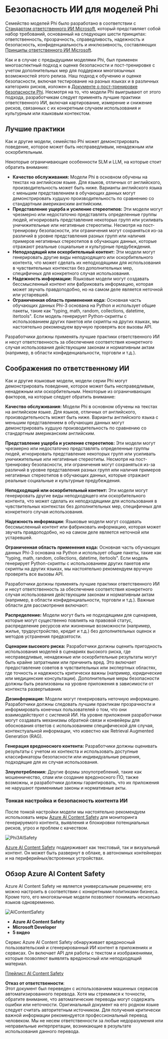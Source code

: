 # Безопасность ИИ для моделей Phi

Семейство моделей Phi было разработано в соответствии с [Стандартом ответственного ИИ Microsoft](https://query.prod.cms.rt.microsoft.com/cms/api/am/binary/RE5cmFl), который представляет собой набор требований, основанный на следующих шести принципах: ответственность, прозрачность, справедливость, надежность и безопасность, конфиденциальность и инклюзивность, составляющих [Принципы ответственного ИИ Microsoft](https://www.microsoft.com/ai/responsible-ai).

Как и в случае с предыдущими моделями Phi, был применен многоаспектный подход к оценке безопасности и пост-тренировке с учетом дополнительных мер для поддержки многоязычных возможностей этого релиза. Наш подход к обучению и оценке безопасности, включая тестирование на разных языках и в различных категориях рисков, изложен в [Документе о пост-тренировке безопасности Phi](https://arxiv.org/abs/2407.13833). Несмотря на то, что модели Phi выигрывают от этого подхода, разработчикам следует применять лучшие практики ответственного ИИ, включая картирование, измерение и снижение рисков, связанных с их конкретным случаем использования и культурным или языковым контекстом.

## Лучшие практики

Как и другие модели, семейство Phi может демонстрировать поведение, которое может быть несправедливым, ненадежным или оскорбительным.

Некоторые ограничивающие особенности SLM и LLM, на которые стоит обратить внимание:

- **Качество обслуживания:** Модели Phi в основном обучены на текстах на английском языке. Для языков, отличных от английского, производительность может быть ниже. Варианты английского языка с меньшим представлением в обучающих данных могут демонстрировать худшую производительность по сравнению со стандартным американским английским.
- **Представление ущерба и усиление стереотипов:** Эти модели могут чрезмерно или недостаточно представлять определенные группы людей, игнорировать представление некоторых групп или усиливать уничижительные или негативные стереотипы. Несмотря на пост-тренировку безопасности, эти ограничения могут сохраняться из-за различий в уровне представления разных групп или наличия примеров негативных стереотипов в обучающих данных, которые отражают реальные социальные и культурные предубеждения.
- **Неподходящий или оскорбительный контент:** Эти модели могут генерировать другие виды неподходящего или оскорбительного контента, что может сделать их неподходящими для использования в чувствительных контекстах без дополнительных мер, специфичных для конкретного случая использования.
- **Надежность информации:** Языковые модели могут создавать бессмысленный контент или фабриковать информацию, которая может звучать правдоподобно, но на самом деле является неточной или устаревшей.
- **Ограниченная область применения кода:** Основная часть обучающих данных Phi-3 основана на Python и использует общие пакеты, такие как "typing, math, random, collections, datetime, itertools". Если модель генерирует Python-скрипты с использованием других пакетов или скрипты на других языках, мы настоятельно рекомендуем вручную проверять все вызовы API.

Разработчики должны применять лучшие практики ответственного ИИ и несут ответственность за обеспечение соответствия конкретного случая использования действующим законам и нормативным актам (например, в области конфиденциальности, торговли и т.д.).

## Соображения по ответственному ИИ

Как и другие языковые модели, модели серии Phi могут демонстрировать поведение, которое может быть несправедливым, ненадежным или оскорбительным. Некоторые из ограничивающих факторов, на которые следует обратить внимание:

**Качество обслуживания:** Модели Phi в основном обучены на текстах на английском языке. Для языков, отличных от английского, производительность может быть ниже. Варианты английского языка с меньшим представлением в обучающих данных могут демонстрировать худшую производительность по сравнению со стандартным американским английским.

**Представление ущерба и усиление стереотипов:** Эти модели могут чрезмерно или недостаточно представлять определенные группы людей, игнорировать представление некоторых групп или усиливать уничижительные или негативные стереотипы. Несмотря на пост-тренировку безопасности, эти ограничения могут сохраняться из-за различий в уровне представления разных групп или наличия примеров негативных стереотипов в обучающих данных, которые отражают реальные социальные и культурные предубеждения.

**Неподходящий или оскорбительный контент:** Эти модели могут генерировать другие виды неподходящего или оскорбительного контента, что может сделать их неподходящими для использования в чувствительных контекстах без дополнительных мер, специфичных для конкретного случая использования.

**Надежность информации:** Языковые модели могут создавать бессмысленный контент или фабриковать информацию, которая может звучать правдоподобно, но на самом деле является неточной или устаревшей.

**Ограниченная область применения кода:** Основная часть обучающих данных Phi-3 основана на Python и использует общие пакеты, такие как "typing, math, random, collections, datetime, itertools". Если модель генерирует Python-скрипты с использованием других пакетов или скрипты на других языках, мы настоятельно рекомендуем вручную проверять все вызовы API.

Разработчики должны применять лучшие практики ответственного ИИ и несут ответственность за обеспечение соответствия конкретного случая использования действующим законам и нормативным актам (например, в области конфиденциальности, торговли и т.д.). Важные области для рассмотрения включают:

**Распределение:** Модели могут быть не подходящими для сценариев, которые могут существенно повлиять на правовой статус, распределение ресурсов или жизненные возможности (например, жилье, трудоустройство, кредит и т.д.) без дополнительных оценок и методов устранения предвзятости.

**Сценарии высокого риска:** Разработчики должны оценить пригодность использования моделей в сценариях высокого риска, где несправедливые, ненадежные или оскорбительные результаты могут быть крайне затратными или причинить вред. Это включает предоставление советов в чувствительных или экспертных областях, где точность и надежность критически важны (например, юридические или медицинские консультации). Дополнительные меры безопасности должны быть реализованы на уровне приложения в зависимости от контекста развертывания.

**Дезинформация:** Модели могут генерировать неточную информацию. Разработчики должны следовать лучшим практикам прозрачности и информировать конечных пользователей о том, что они взаимодействуют с системой ИИ. На уровне приложения разработчики могут создавать механизмы обратной связи и конвейеры для обоснования ответов с использованием специфической для случая, контекстуальной информации, что известно как Retrieval Augmented Generation (RAG).

**Генерация вредоносного контента:** Разработчики должны оценивать результаты с учетом их контекста и использовать доступные классификаторы безопасности или индивидуальные решения, подходящие для их случая использования.

**Злоупотребления:** Другие формы злоупотреблений, такие как мошенничество, спам или создание вредоносного ПО, также возможны, и разработчики должны гарантировать, что их приложения не нарушают применимые законы и нормативные акты.

### Тонкая настройка и безопасность контента ИИ

После тонкой настройки модели мы настоятельно рекомендуем использовать меры [Azure AI Content Safety](https://learn.microsoft.com/azure/ai-services/content-safety/overview) для мониторинга генерируемого контента, выявления и блокировки потенциальных рисков, угроз и проблем с качеством.

![Phi3AISafety](../../../../../translated_images/01.phi3aisafety.b950fac78d0cda701abf8181b3cfdabf328f70d0d5c096d5ebf842a2db62615f.ru.png)

[Azure AI Content Safety](https://learn.microsoft.com/azure/ai-services/content-safety/overview) поддерживает как текстовый, так и визуальный контент. Он может быть развернут в облаке, в автономных контейнерах и на периферийных/встроенных устройствах.

## Обзор Azure AI Content Safety

Azure AI Content Safety не является универсальным решением; его можно настроить в соответствии с конкретными политиками бизнеса. Кроме того, его многоязычные модели позволяют понимать несколько языков одновременно.

![AIContentSafety](../../../../../translated_images/01.AIcontentsafety.da9a83e9538e688418877be04138e05621b0ab1222565ac2761e28677a59fdb4.ru.png)

- **Azure AI Content Safety**
- **Microsoft Developer**
- **5 видео**

Сервис Azure AI Content Safety обнаруживает вредоносный пользовательский и сгенерированный ИИ контент в приложениях и сервисах. Он включает API для работы с текстом и изображениями, которые позволяют выявлять вредоносный или неподходящий материал.

[Плейлист AI Content Safety](https://www.youtube.com/playlist?list=PLlrxD0HtieHjaQ9bJjyp1T7FeCbmVcPkQ)

**Отказ от ответственности**:  
Этот документ был переведен с использованием машинных сервисов автоматизированного перевода. Хотя мы стремимся к точности, обратите внимание, что автоматические переводы могут содержать ошибки или неточности. Оригинальный документ на его родном языке следует считать авторитетным источником. Для получения критически важной информации рекомендуется профессиональный перевод человеком. Мы не несем ответственности за любые недоразумения или неправильные интерпретации, возникающие в результате использования данного перевода.
